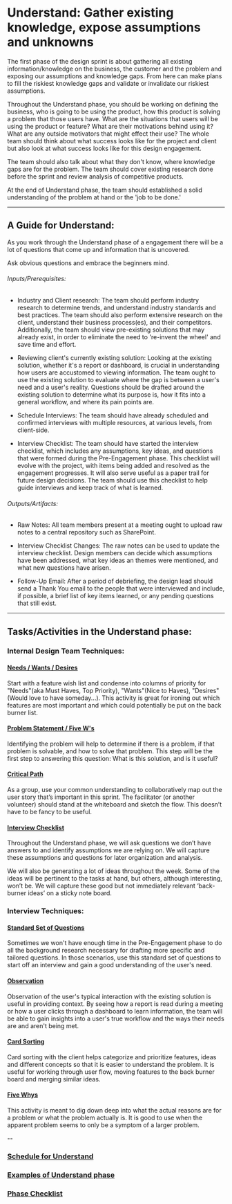 ﻿# Understand: Gather existing knowledge, expose assumptions and unknowns

The first phase of the design sprint is about gathering all existing
information/knowledge on the business, the customer and the problem and exposing
our assumptions and knowledge gaps. From here can make plans to fill the
riskiest knowledge gaps and validate or invalidate our riskiest assumptions.

Throughout the Understand phase, you should be working on defining the business, who is
going to be using the product, how this product is solving a problem that those
users have. What are the situations that users will be using the product or
feature? What are their motivations behind using it? What are any outside
motivators that might effect their use? The whole team should think about what
success looks like for the project and client but also look at what success looks like for this design engagement.

The team should also talk about what they don't know, where knowledge gaps are
for the problem. The team should cover existing research done before the sprint and review analysis of
competitive products.

At the end of Understand phase, the team should established a solid understanding of the problem at hand or the 'job to be done.' 

---

## A Guide for Understand:

As you work through the Understand phase of a engagement there will be a lot of
questions that come up and information that is uncovered.

Ask obvious questions and embrace the beginners mind.

###### Inputs/Prerequisites:

* Industry and Client research: 
The team should perform industry research to determine trends, and understand industry standards and best practices.
The team should also perform extensive research on the client, understand their business process(es), and their competitors.
Additionally, the team should view pre-existing solutions that may already exist, in order to eliminate the need to 're-invent the wheel' and save time and effort. 

* Reviewing client's currently existing solution:
Looking at the existing solution, whether it's a report or dashboard, is crucial in understanding how users are accustomed to viewing information. The team ought to use the existing solution to evaluate where the gap is between a user's need and a user's reality. 
Questions should be drafted around the existing solution to determine what its purpose is, how it fits into a general workflow, and where its pain points are.

* Schedule Interviews: 
The team should have already scheduled and confirmed interviews with multiple resources, at various levels, from client-side.

* Interview Checklist:
The team should have started the interview checklist, which includes any assumptions, key ideas, and questions that were formed during the Pre-Engagement phase. This checklist will evolve with the project, with items being added and resolved as the engagement progresses. It will also serve useful as a paper trail for future design decisions.
The team should use this checklist to help guide interviews and keep track of what is learned.

###### Outputs/Artifacts: 

* Raw Notes:
All team members present at a meeting ought to upload raw notes to a central repository such as SharePoint. 

* Interview Checklist Changes:
The raw notes can be used to update the interview checklist. Design members can decide which assumptions have been addressed, what key ideas an themes were mentioned, and what new questions have arisen. 

* Follow-Up Email:
After a period of debriefing, the design lead should send a Thank You email to the people that were interviewed and include, if possible, a brief list of key items learned, or any pending questions that still exist. 

---

## Tasks/Activities in the Understand phase:

### Internal Design Team Techniques:

#### [Needs / Wants / Desires](../Exercises/needs-wants-desires.md)

Start with a feature wish list and condense into columns of priority for
"Needs"(aka Must Haves, Top Priority), "Wants"(Nice to Haves), "Desires" (Would
love to have someday...). This activity is great for ironing out which features
are most important and which could potentially be put on the back burner list.

#### [Problem Statement / Five W's](../Exercises/problem-statement.md)

Identifying the problem will help to determine if there is a problem, if that
problem is solvable, and how to solve that problem. This step will be the first
step to answering this question: What is this solution, and is it useful?

#### [Critical Path](../Exercises/critical-path.md)

As a group, use your common understanding to collaboratively map out the user
story that’s important in this sprint. The facilitator (or another volunteer)
should stand at the whiteboard and sketch the flow. This doesn’t have to be
fancy to be useful.

#### [Interview Checklist](../Exercises/interview-checklist.md)

Throughout the Understand phase, we will ask questions we don’t have
answers to and identify assumptions we are relying on. We will capture these
assumptions and questions for later organization and analysis.

We will also be generating a lot of ideas throughout the week. Some of the ideas
will be pertinent to the tasks at hand, but others, although interesting, won’t
be. We will capture these good but not immediately relevant ‘back-burner ideas’
on a sticky note board.

### Interview Techniques:

#### [Standard Set of Questions](../Exercises/standard-questions.md)

Sometimes we won't have enough time in the Pre-Engagement phase to do all the background research necessary for drafting more specific and tailored questions. In those scenarios, use this standard set of questions to start off an interview and gain a good understanding of the user's need. 

#### [Observation](.../Exercises/observation.md)

Observation of the user's typical interaction with the existing solution is useful in providing context. By seeing how a report is read during a meeting or how a user clicks through a dashboard to learn information, the team will be able to gain insights into a user's true workflow and the ways their needs are and aren't being met.  


#### [Card Sorting](../Exercises/card-sorting.md)

Card sorting with the client helps categorize and prioritize features, ideas and different concepts so that it is easier to understand the problem. 
It is useful for working through user flow, moving features to the back burner board and merging similar ideas.


#### [Five Whys](../Exercises/five-whys.md)

This activity is meant to dig down deep into what the actual reasons are for a
problem or what the problem actually is. It is good to use when the apparent
problem seems to only be a symptom of a larger problem. 

--
### [Schedule for Understand](SCHEDULE.md)
### [Examples of Understand phase](EXAMPLES.md)
### [Phase Checklist](CHECKLIST.md)


